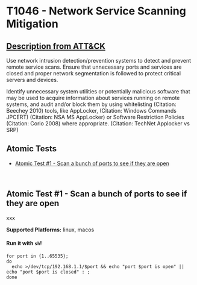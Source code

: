 # T1046 - Network Service Scanning Mitigation
## [Description from ATT&CK](https://attack.mitre.org/wiki/Technique/T1046)
Use network intrusion detection/prevention systems to detect and prevent remote service scans. Ensure that unnecessary ports and services are closed and proper network segmentation is followed to protect critical servers and devices.

Identify unnecessary system utilities or potentially malicious software that may be used to acquire information about services running on remote systems, and audit and/or block them by using whitelisting (Citation: Beechey 2010) tools, like AppLocker, (Citation: Windows Commands JPCERT) (Citation: NSA MS AppLocker) or Software Restriction Policies (Citation: Corio 2008) where appropriate. (Citation: TechNet Applocker vs SRP)

## Atomic Tests

- [Atomic Test #1 - Scan a bunch of ports to see if they are open](#atomic-test-1---scan-a-bunch-of-ports-to-see-if-they-are-open)


<br/>

## Atomic Test #1 - Scan a bunch of ports to see if they are open
xxx

**Supported Platforms:** linux, macos


#### Run it with `sh`!
```
for port in {1..65535};
do
  echo >/dev/tcp/192.168.1.1/$port && echo "port $port is open" || echo "port $port is closed" : ;
done

```
<br/>
